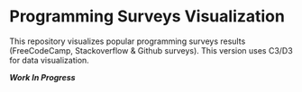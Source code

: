 # Programming Surveys Visualization

This repository visualizes popular programming surveys results (FreeCodeCamp, Stackoverflow & Github surveys).
This version uses C3/D3 for data visualization.

***Work In Progress***
